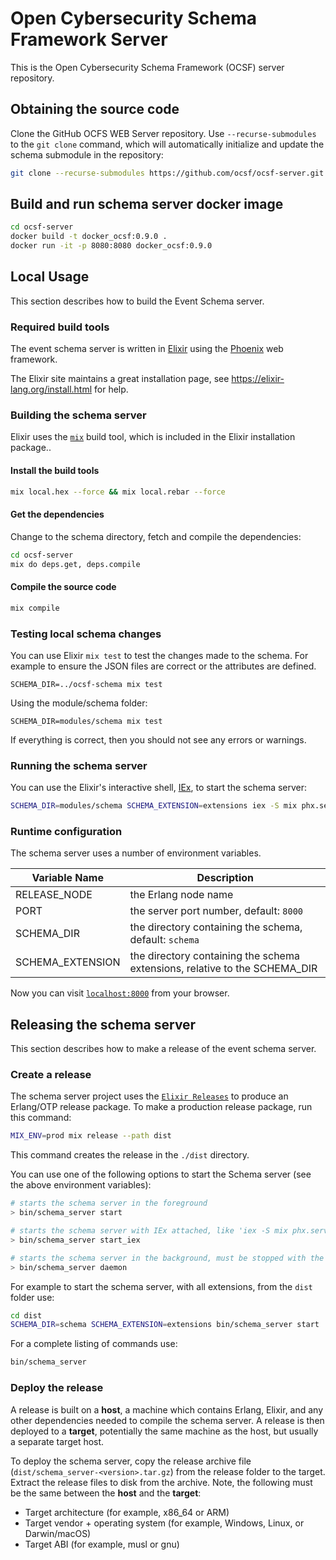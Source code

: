 # Open Cybersecurity Schema Framework Server

This is the Open Cybersecurity Schema Framework (OCSF) server repository.

## Obtaining the source code

Clone the GitHub OCFS WEB Server repository. Use `--recurse-submodules` to the `git clone` command, which will automatically initialize and update the schema submodule in the repository:

```bash
git clone --recurse-submodules https://github.com/ocsf/ocsf-server.git
```

## Build and run schema server docker image

```bash
cd ocsf-server
docker build -t docker_ocsf:0.9.0 .
docker run -it -p 8080:8080 docker_ocsf:0.9.0
```

## Local Usage

This section describes how to build the Event Schema server.

### Required build tools

The event schema server is written in [Elixir](https://elixir-lang.org) using the [Phoenix](https://phoenixframework.org/) web framework.

The Elixir site maintains a great installation page, see https://elixir-lang.org/install.html for help.

### Building the schema server

Elixir uses the [`mix`](https://hexdocs.pm/mix/Mix.html) build tool, which is included in the Elixir installation package..

#### Install the build tools

```bash
mix local.hex --force && mix local.rebar --force
```

#### Get the dependencies

Change to the schema directory, fetch and compile the dependencies:

```bash
cd ocsf-server
mix do deps.get, deps.compile
```

#### Compile the source code

```bash
mix compile
```

### Testing local schema changes

You can use Elixir `mix test` to test the changes made to the schema. For example to ensure the JSON files are correct or the attributes are defined.

```shell
SCHEMA_DIR=../ocsf-schema mix test
```

Using the module/schema folder:

```shell
SCHEMA_DIR=modules/schema mix test
```

If everything is correct, then you should not see any errors or warnings.

### Running the schema server

You can use the Elixir's interactive shell, [IEx](https://hexdocs.pm/iex/IEx.html), to start the schema server:

```bash
SCHEMA_DIR=modules/schema SCHEMA_EXTENSION=extensions iex -S mix phx.server
```

### Runtime configuration

The schema server uses a number of environment variables.

| Variable Name    | Description                                                                |
| ---------------- | -------------------------------------------------------------------------- |
| RELEASE_NODE     | the Erlang node name                                                       |
| PORT             | the server port number, default: `8000`                                    |
| SCHEMA_DIR       | the directory containing the schema, default: `schema`                     |
| SCHEMA_EXTENSION | the directory containing the schema extensions, relative to the SCHEMA_DIR |

Now you can visit [`localhost:8000`](http://localhost:8000) from your browser.

## Releasing the schema server

This section describes how to make a release of the event schema server.

### Create a release

The schema server project uses the [`Elixir Releases`](https://hexdocs.pm/mix/Mix.Tasks.Release.html) to produce an Erlang/OTP release package. To make a production release package, run this command:

```bash
MIX_ENV=prod mix release --path dist
```

This command creates the release in the `./dist` directory.

You can use one of the following options to start the Schema server (see the above environment variables):

```bash
# starts the schema server in the foreground
> bin/schema_server start

# starts the schema server with IEx attached, like 'iex -S mix phx.server'
> bin/schema_server start_iex

# starts the schema server in the background, must be stopped with the 'bin/schema_server stop' command
> bin/schema_server daemon
```

For example to start the schema server, with all extensions, from the `dist` folder use:

```bash
cd dist
SCHEMA_DIR=schema SCHEMA_EXTENSION=extensions bin/schema_server start
```

For a complete listing of commands use:

```bash
bin/schema_server
```

### Deploy the release

A release is built on a **host**, a machine which contains Erlang, Elixir, and any other dependencies needed to compile the schema server. A release is then deployed to a **target**, potentially the same machine as the host, but usually a separate target host.

To deploy the schema server, copy the release archive file (`dist/schema_server-<version>.tar.gz`) from the release folder to the target. Extract the release files to disk from the archive. Note, the following must be the same between the **host** and the **target**:

- Target architecture (for example, x86_64 or ARM)
- Target vendor + operating system (for example, Windows, Linux, or Darwin/macOS)
- Target ABI (for example, musl or gnu)
